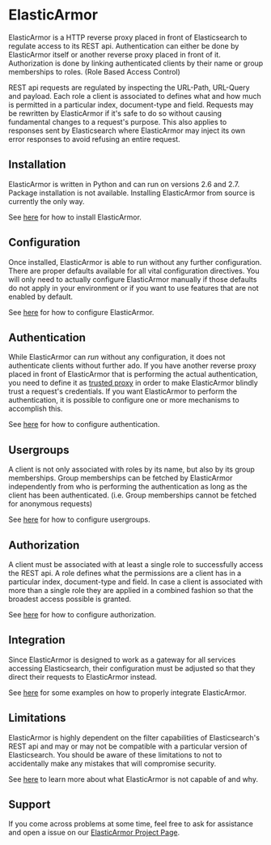 # ElasticArmor

ElasticArmor is a HTTP reverse proxy placed in front of Elasticsearch to regulate access to its REST api. Authentication
can either be done by ElasticArmor itself or another reverse proxy placed in front of it. Authorization is done by
linking authenticated clients by their name or group memberships to roles. (Role Based Access Control)

REST api requests are regulated by inspecting the URL-Path, URL-Query and payload. Each role a client is associated
to defines what and how much is permitted in a particular index, document-type and field. Requests may be rewritten
by ElasticArmor if it's safe to do so without causing fundamental changes to a request's purpose. This also applies
to responses sent by Elasticsearch where ElasticArmor may inject its own error responses to avoid refusing an entire
request.

## Installation

ElasticArmor is written in Python and can run on versions 2.6 and 2.7. Package installation is not available.
Installing ElasticArmor from source is currently the only way.

See [here](doc/02-Installation.md#installation) for how to install ElasticArmor.

## Configuration

Once installed, ElasticArmor is able to run without any further configuration. There are proper defaults available
for all vital configuration directives. You will only need to actually configure ElasticArmor manually if those
defaults do not apply in your environment or if you want to use features that are not enabled by default.

See [here](doc/03-Configuration.md#configuration) for how to configure ElasticArmor.

## Authentication

While ElasticArmor can *run* without any configuration, it does not authenticate clients without further ado. If
you have another reverse proxy placed in front of ElasticArmor that is performing the actual authentication, you
need to define it as [trusted proxy](doc/03-Configuration.md#configuration-proxy-trusted-proxies) in order to make
ElasticArmor blindly trust a request's credentials. If you want ElasticArmor to perform the authentication, it
is possible to configure one or more mechanisms to accomplish this.

See [here](doc/04-Authentication.md#authentication) for how to configure authentication.

## Usergroups

A client is not only associated with roles by its name, but also by its group memberships. Group memberships can
be fetched by ElasticArmor independently from who is performing the authentication as long as the client has been
authenticated. (i.e. Group memberships cannot be fetched for anonymous requests)

See [here](doc/05-Usergroups.md#usergroups) for how to configure usergroups.

## Authorization

A client must be associated with at least a single role to successfully access the REST api. A role defines what the
permissions are a client has in a particular index, document-type and field. In case a client is associated with more
than a single role they are applied in a combined fashion so that the broadest access possible is granted.

See [here](doc/06-Authorization.md#authorization) for how to configure authorization.

## Integration

Since ElasticArmor is designed to work as a gateway for all services accessing Elasticsearch,
their configuration must be adjusted so that they direct their requests to ElasticArmor instead.

See [here](doc/07-Integration.md#integration) for some examples on how to properly integrate ElasticArmor.

## Limitations

ElasticArmor is highly dependent on the filter capabilities of Elasticsearch's REST api and may or may not be
compatible with a particular version of Elasticsearch. You should be aware of these limitations to not to
accidentally make any mistakes that will compromise security.

See [here](doc/08-Limitations.md#limitations) to learn more about what ElasticArmor is not capable of and why.

## Support

If you come across problems at some time, feel free to ask for assistance and open a issue
on our [ElasticArmor Project Page](https://www.netways.org/projects/elasticarmor).
